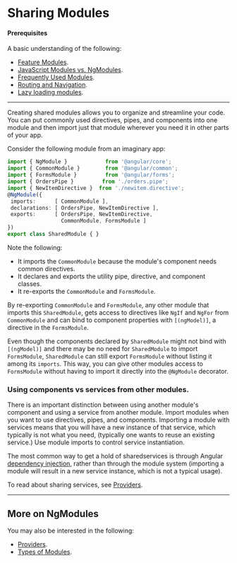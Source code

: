 # Sharing Modules

#### Prerequisites
A basic understanding of the following:
* [Feature Modules](guide/feature-modules).
* [JavaScript Modules vs. NgModules](guide/ngmodule-vs-jsmodule).
* [Frequently Used Modules](guide/frequent-ngmodules).
* [Routing and Navigation](guide/router).
* [Lazy loading modules](guide/lazy-loading-ngmodules).


<!--* Components (#TBD) We don’t have a page just on the concept of components, but I think one would be helpful for beginners.-->

<hr>

Creating shared modules allows you to organize and streamline your code. You can put commonly
used directives, pipes, and components into one module and then import just that module wherever
you need it in other parts of your app.

Consider the following module from an imaginary app:


```typescript
import { NgModule }            from '@angular/core';
import { CommonModule }        from '@angular/common';
import { FormsModule }         from '@angular/forms';
import { OrdersPipe }         from './orders.pipe';
import { NewItemDirective }  from './newitem.directive';
@NgModule({
 imports:      [ CommonModule ],
 declarations: [ OrdersPipe, NewItemDirective ],
 exports:      [ OrdersPipe, NewItemDirective,
                 CommonModule, FormsModule ]
})
export class SharedModule { }
```

Note the following:

* It imports the `CommonModule` because the module's component needs common directives.
* It declares and exports the utility pipe, directive, and component classes.
* It re-exports the `CommonModule` and `FormsModule`.

By re-exporting `CommonModule` and `FormsModule`, any other module that imports this
`SharedModule`, gets access to directives like `NgIf` and `NgFor` from `CommonModule`
and can bind to component properties with `[(ngModel)]`, a directive in the `FormsModule`.

Even though the components declared by `SharedModule` might not bind
with `[(ngModel)]` and there may be no need for `SharedModule`
to import `FormsModule`, `SharedModule` can still export
`FormsModule` without listing it among its `imports`. This
way, you can give other modules access to `FormsModule` without
having to import it directly into the `@NgModule` decorator.

### Using components vs services from other modules.

There is an important distinction between using another module's component and
using a service from another module. Import modules when you want to use
directives, pipes, and components. Importing a module with services means that you will have a new instance of that service, which typically is not what you need, (typically one wants to reuse an existing service.) Use module imports to control service instantiation. 

The most common way to get a hold of sharedservices is through Angular
[dependency injection](guide/dependency-injection), rather than through the module system (importing a module will result in a new service instance, which is not a typical usage).

To read about sharing services, see [Providers](guide/providers).


<hr />

## More on NgModules

You may also be interested in the following:
* [Providers](guide/providers).
* [Types of Modules](guide/module-types).



